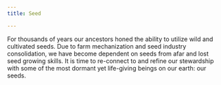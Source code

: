```yaml
---
title: Seed

---
```


For thousands of years our ancestors honed the ability to utilize wild and cultivated seeds. Due to farm mechanization and seed industry consolidation, we have become dependent on seeds from afar and lost seed growing skills. It is time to re-connect to and refine our stewardship with some of the most dormant yet life-giving beings on our earth: our seeds.
